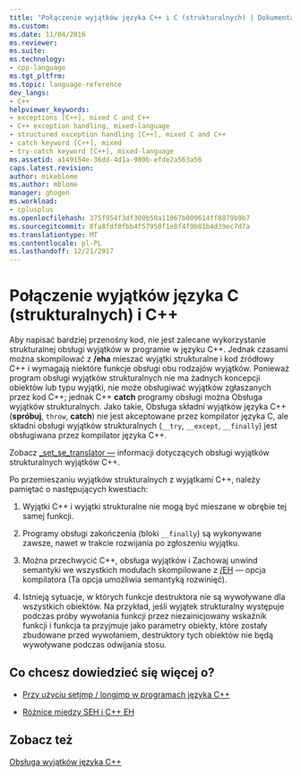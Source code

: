 ```yaml
---
title: "Połączenie wyjątków języka C++ i C (strukturalnych) | Dokumentacja firmy Microsoft"
ms.custom: 
ms.date: 11/04/2016
ms.reviewer: 
ms.suite: 
ms.technology:
- cpp-language
ms.tgt_pltfrm: 
ms.topic: language-reference
dev_langs:
- C++
helpviewer_keywords:
- exceptions [C++], mixed C and C++
- C++ exception handling, mixed-language
- structured exception handling [C++], mixed C and C++
- catch keyword [C++], mixed
- try-catch keyword [C++], mixed-language
ms.assetid: a149154e-36dd-4d1a-980b-efde2a563a56
caps.latest.revision: 
author: mikeblome
ms.author: mblome
manager: ghogen
ms.workload:
- cplusplus
ms.openlocfilehash: 375f954f3df300b50a11067b009614ff8879b9b7
ms.sourcegitcommit: 8fa8fdf0fbb4f57950f1e8f4f9b81b4d39ec7d7a
ms.translationtype: MT
ms.contentlocale: pl-PL
ms.lasthandoff: 12/21/2017
---
```

# <a name="mixing-c-structured-and-c-exceptions"></a>Połączenie wyjątków języka C (strukturalnych) i C++
Aby napisać bardziej przenośny kod, nie jest zalecane wykorzystanie strukturalnej obsługi wyjątków w programie w języku C++. Jednak czasami można skompilować z **/eha** mieszać wyjątki strukturalne i kod źródłowy C++ i wymagają niektóre funkcje obsługi obu rodzajów wyjątków. Ponieważ program obsługi wyjątków strukturalnych nie ma żadnych koncepcji obiektów lub typu wyjątki, nie może obsługiwać wyjątków zgłaszanych przez kod C++; jednak C++ **catch** programy obsługi można Obsługa wyjątków strukturalnych. Jako takie, Obsługa składni wyjątków języka C++ (**spróbuj**, `throw`, **catch**) nie jest akceptowane przez kompilator języka C, ale składni obsługi wyjątków strukturalnych (`__try`, `__except`, `__finally`) jest obsługiwana przez kompilator języka C++.  
  
 Zobacz [_set_se_translator —](../c-runtime-library/reference/set-se-translator.md) informacji dotyczących obsługi wyjątków strukturalnych wyjątków C++.  
  
 Po przemieszaniu wyjątków strukturalnych z wyjątkami C++, należy pamiętać o następujących kwestiach:  
  
1.  Wyjątki C++ i wyjątki strukturalne nie mogą być mieszane w obrębie tej samej funkcji.  
  
2.  Programy obsługi zakończenia (bloki `__finally`) są wykonywane zawsze, nawet w trakcie rozwijania po zgłoszeniu wyjątku.  
  
3.  Można przechwycić C++, obsługa wyjątków i Zachowaj unwind semantyki we wszystkich modułach skompilowane z [/EH](../build/reference/eh-exception-handling-model.md) — opcja kompilatora (Ta opcja umożliwia semantyką rozwinięć).  
  
4.  Istnieją sytuacje, w których funkcje destruktora nie są wywoływane dla wszystkich obiektów. Na przykład, jeśli wyjątek strukturalny występuje podczas próby wywołania funkcji przez niezainicjowany wskaźnik funkcji i funkcja ta przyjmuje jako parametry obiekty, które zostały zbudowane przed wywołaniem, destruktory tych obiektów nie będą wywoływane podczas odwijania stosu.  
  
## <a name="what-do-you-want-to-know-more-about"></a>Co chcesz dowiedzieć się więcej o?  
  
-   [Przy użyciu setjmp / longjmp w programach języka C++](../cpp/using-setjmp-longjmp.md)  
  
-   [Różnice między SEH i C++ EH](../cpp/exception-handling-differences.md)  
  
## <a name="see-also"></a>Zobacz też  
 [Obsługa wyjątków języka C++](../cpp/cpp-exception-handling.md)